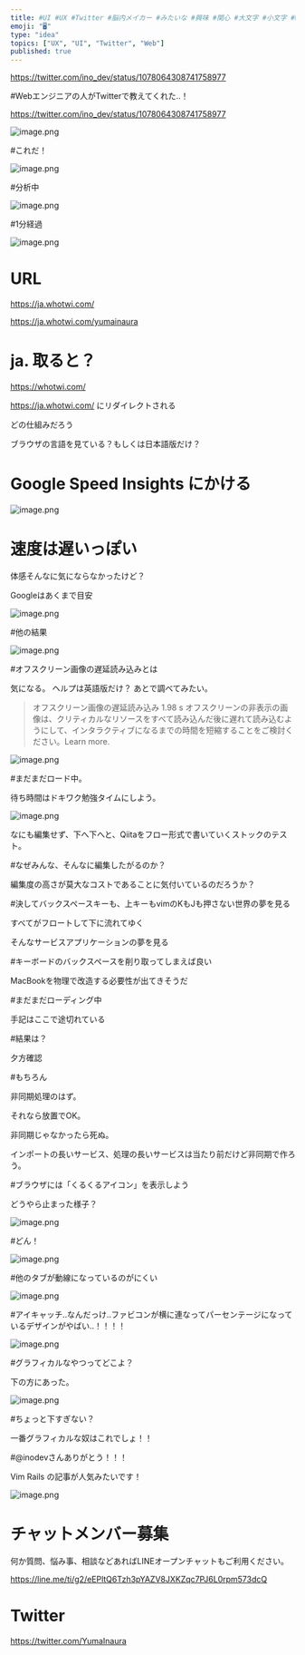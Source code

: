 ```yaml
---
title: #UI #UX #Twitter #脳内メイカー #みたいな #興味 #関心 #大文字 #小文字 #Web #サービス #whotwi @y
emoji: "🖥"
type: "idea"
topics: ["UX", "UI", "Twitter", "Web"]
published: true
---
```


https://twitter.com/ino_dev/status/1078064308741758977

#Webエンジニアの人がTwitterで教えてくれた‥！

https://twitter.com/ino_dev/status/1078064308741758977

![image.png](https://qiita-image-store.s3.amazonaws.com/0/89618/220a6cdf-cbe2-7051-f361-dd8bd5aeaead.png)

#これだ！

![image.png](https://qiita-image-store.s3.amazonaws.com/0/89618/7f0b5a68-610c-65cc-2c4b-fc6fcf595faf.png)

#分析中

![image.png](https://qiita-image-store.s3.amazonaws.com/0/89618/7bf09f74-27a0-7b4e-bac9-2f0dff40ed54.png)

#1分経過

![image.png](https://qiita-image-store.s3.amazonaws.com/0/89618/b6323066-a8a1-335e-73ba-3af952bfc04a.png)

# URL


https://ja.whotwi.com/

https://ja.whotwi.com/yumainaura

# ja. 取ると？

https://whotwi.com/

https://ja.whotwi.com/ にリダイレクトされる

どの仕組みだろう

ブラウザの言語を見ている？もしくは日本語版だけ？

# Google Speed Insights にかける

![image.png](https://qiita-image-store.s3.amazonaws.com/0/89618/dd302c8c-2917-f4fa-e6ef-3e313deca52e.png)

# 速度は遅いっぽい


体感そんなに気にならなかったけど？

Googleはあくまで目安

![image.png](https://qiita-image-store.s3.amazonaws.com/0/89618/b708ec9d-ca37-fbd4-038a-f6d76b535b13.png)

#他の結果

![image.png](https://qiita-image-store.s3.amazonaws.com/0/89618/2a26e633-27a4-e411-417f-591e0e0cbbc2.png)

#オフスクリーン画像の遅延読み込みとは

気になる。
ヘルプは英語版だけ？
あとで調べてみたい。

>オフスクリーン画像の遅延読み込み
>1.98 s
>オフスクリーンの非表示の画像は、クリティカルなリソースをすべて読み込んだ後に遅れて読み込むようにして、インタラクティブになるまでの時間を短縮することをご検討ください。Learn more.


![image.png](https://qiita-image-store.s3.amazonaws.com/0/89618/162fd608-8d06-390b-7810-4ec3d0021a2a.png)

#まだまだロード中。

待ち時間はドキワク勉強タイムにしよう。

![image.png](https://qiita-image-store.s3.amazonaws.com/0/89618/093408a0-a782-e7b4-1811-6e1e13d56a1d.png)

なにも編集せず、下へ下へと、Qiitaをフロー形式で書いていくストックのテスト。

#なぜみんな、そんなに編集したがるのか？

編集度の高さが莫大なコストであることに気付いているのだろうか？

#決してバックスペースキーも、上キーもvimのKもJも押さない世界の夢を見る

すべてがフロートして下に流れてゆく

そんなサービスアプリケーションの夢を見る

#キーボードのバックスペースを削り取ってしまえば良い

MacBookを物理で改造する必要性が出てきそうだ

#まだまだローディング中

手記はここで途切れている

#結果は？

夕方確認

#もちろん

非同期処理のはず。

それなら放置でOK。

非同期じゃなかったら死ぬ。

インポートの長いサービス、処理の長いサービスは当たり前だけど非同期で作ろう。

#ブラウザには「くるくるアイコン」を表示しよう

どうやら止まった様子？

![image.png](https://qiita-image-store.s3.amazonaws.com/0/89618/88af6e75-670e-132d-edce-3d68314046c2.png)

#どん！

![image.png](https://qiita-image-store.s3.amazonaws.com/0/89618/7c54fba7-685a-66cb-f047-7e83872154ad.png)

#他のタブが動線になっているのがにくい

![image.png](https://qiita-image-store.s3.amazonaws.com/0/89618/6684fd34-6984-22e3-52e2-a14f50bbdbb1.png)

#アイキャッチ‥なんだっけ‥ファビコンが横に連なってパーセンテージになっているデザインがやばい‥！！！！

![image.png](https://qiita-image-store.s3.amazonaws.com/0/89618/04db121b-1c39-f442-e90d-9051c86382cf.png)

#グラフィカルなやつってどこよ？

下の方にあった。

![image.png](https://qiita-image-store.s3.amazonaws.com/0/89618/9333f53b-a9e2-160c-6854-6a7d107663cf.png)

#ちょっと下すぎない？

一番グラフィカルな奴はこれでしょ！！

#@inodevさんありがとう！！！

Vim Rails の記事が人気みたいです！

![image.png](https://qiita-image-store.s3.amazonaws.com/0/89618/924ef1ee-5b26-1b6b-599a-fb4d7c0b63e6.png)








<!-- Update From Qiita API -->

# チャットメンバー募集


何か質問、悩み事、相談などあればLINEオープンチャットもご利用ください。

https://line.me/ti/g2/eEPltQ6Tzh3pYAZV8JXKZqc7PJ6L0rpm573dcQ





# Twitter


https://twitter.com/YumaInaura


<!-- Update From Qiita API -->


